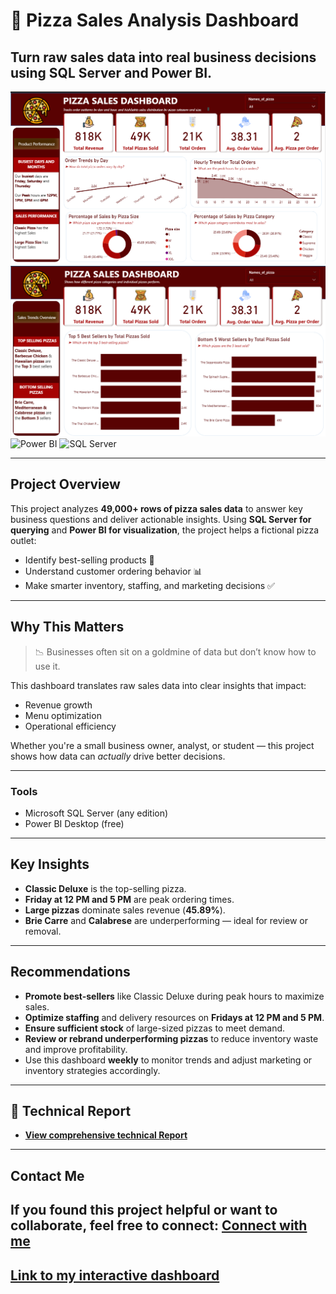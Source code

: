 
# 🍕 Pizza Sales Analysis Dashboard  
**Turn raw sales data into real business decisions using SQL Server and Power BI.**
--- 
![Dashboard Preview](https://github.com/favy-codez/Pizza-Sales-Analysis-using-SQL-and-Power-BI/blob/main/Pizza%20sales%20dashboard.png)
![Dashboard Preview](https://github.com/favy-codez/Pizza-Sales-Analysis-using-SQL-and-Power-BI/blob/main/Pizza%20sales%20dashboard2.png)
![Power BI](https://img.shields.io/badge/Tool-Power%20BI-yellow?logo=powerbi)
![SQL Server](https://img.shields.io/badge/Database-SQL%20Server-blue?logo=microsoftsqlserver)

---

## Project Overview

This project analyzes **49,000+ rows of pizza sales data** to answer key business questions and deliver actionable insights. Using **SQL Server for querying** and **Power BI for visualization**, the project helps a fictional pizza outlet:

- Identify best-selling products 🍕  
- Understand customer ordering behavior 📊  
- Make smarter inventory, staffing, and marketing decisions ✅  

---

## Why This Matters

> 📉 Businesses often sit on a goldmine of data but don’t know how to use it.

This dashboard translates raw sales data into clear insights that impact:
- Revenue growth
- Menu optimization
- Operational efficiency

Whether you're a small business owner, analyst, or student — this project shows how data can *actually* drive better decisions.

---

### Tools
- Microsoft SQL Server (any edition)
- Power BI Desktop (free)

---
## Key Insights

- **Classic Deluxe** is the top-selling pizza.
- **Friday at 12 PM and 5 PM** are peak ordering times.
- **Large pizzas** dominate sales revenue (**45.89%**).
- **Brie Carre** and **Calabrese** are underperforming — ideal for review or removal.

---

## Recommendations

- **Promote best-sellers** like Classic Deluxe during peak hours to maximize sales.
- **Optimize staffing** and delivery resources on **Fridays at 12 PM and 5 PM**.
- **Ensure sufficient stock** of large-sized pizzas to meet demand.
- **Review or rebrand underperforming pizzas** to reduce inventory waste and improve profitability.
- Use this dashboard **weekly** to monitor trends and adjust marketing or inventory strategies accordingly.

---
## 📄 Technical Report
- **[View comprehensive technical Report ](https://medium.com/@ezeliorafavour/pizza-sales-analysis-using-sql-and-pow-7d2909ace047)**  
---

## Contact Me

If you found this project helpful or want to collaborate, feel free to connect:
[**Connect with me**](https://linktr.ee/ezelioragodsfavour)
---
[**Link to my interactive dashboard**](https://app.powerbi.com/view?r=eyJrIjoiZGI1ZDZmYzEtYTg2My00ODU5LWI1ODgtYWRiZGE0MDlhNjY3IiwidCI6ImI0MzQ1NGNkLTM2NGQtNDdiOS04NTJmLWY2YTFlNDFlMjg1ZSJ9)
---


